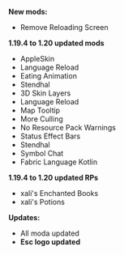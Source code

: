 **New mods:**
- Remove Reloading Screen

**1.19.4 to 1.20 updated mods**
- AppleSkin
- Language Reload
- Eating Animation
- Stendhal
- 3D Skin Layers
- Language Reload
- Map Tooltip
- More Culling
- No Resource Pack Warnings
- Status Effect Bars
- Stendhal
- Symbol Chat
- Fabric Language Kotlin

**1.19.4 to 1.20 updated RPs**
- xali's Enchanted Books
- xali's Potions

**Updates:**
- All moda updated
- **Esc logo updated**